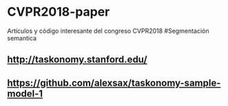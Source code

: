 # CVPR2018-paper
Artículos y código interesante del congreso CVPR2018
#Segmentación semantica
##	http://taskonomy.stanford.edu/ 
## https://github.com/alexsax/taskonomy-sample-model-1

